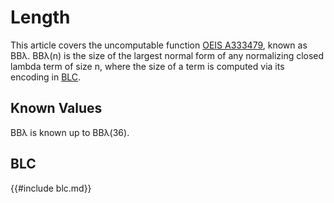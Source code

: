 # Length

This article covers the uncomputable function [OEIS
A333479](https://oeis.org/A333479), known as BBλ. BBλ(n) is the size of the
largest normal form of any normalizing closed lambda term of size n, where the
size of a term is computed via its encoding in
[BLC](https://esolangs.org/wiki/Binary_lambda_calculus).

## Known Values

BBλ is known up to BBλ(36).

## BLC

{{#include blc.md}}

